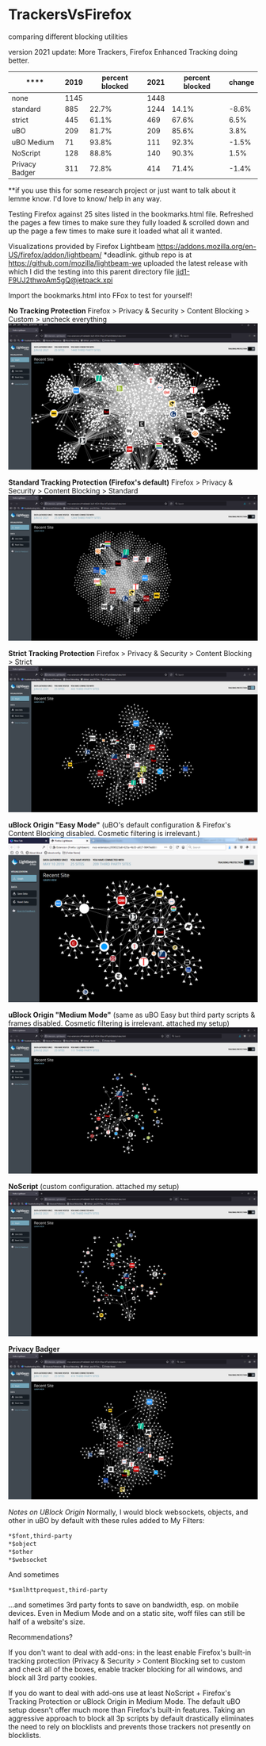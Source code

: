 # TrackersVsFirefox
comparing different blocking utilities

version 2021 update:  More Trackers, Firefox Enhanced Tracking doing better.

| ****           | **2019** | **percent blocked** | **2021** | **percent blocked** | **change** |
|----------------|----------|---------------------|----------|---------------------|------------|
| none           | 1145     |                     | 1448     |                     |            |
| standard       | 885      | 22.7%               | 1244     | 14.1%               | -8.6%      |
| strict         | 445      | 61.1%               | 469      | 67.6%               | 6.5%       |
| uBO            | 209      | 81.7%               | 209      | 85.6%               | 3.8%       |
| uBO Medium     | 71       | 93.8%               | 111      | 92.3%               | -1.5%      |
| NoScript       | 128      | 88.8%               | 140      | 90.3%               | 1.5%       |
| Privacy Badger | 311      | 72.8%               | 414      | 71.4%               | -1.4%      |


**if you use this for some research project or just want to talk about it lemme know.  I'd love to know/ help in any way.

Testing Firefox against 25 sites listed in the bookmarks.html file.  Refreshed the pages a few times to make sure they fully loaded & scrolled down and up the page a few times to make sure it loaded what all it wanted.

Visualizations provided by Firefox Lightbeam https://addons.mozilla.org/en-US/firefox/addon/lightbeam/
*deadlink.  github repo is at https://github.com/mozilla/lightbeam-we
uploaded the latest release with which I did the testing into this parent directory file jid1-F9UJ2thwoAm5gQ@jetpack.xpi

Import the bookmarks.html into FFox to test for yourself!


**No Tracking Protection**
Firefox > Privacy & Security > Content Blocking > Custom > uncheck everything
![noTracking](https://raw.githubusercontent.com/jawz101/TrackersVsFirefox/master/v2021/no_protection.png)

**Standard Tracking Protection (Firefox's default)**
Firefox > Privacy & Security > Content Blocking > Standard
![StandardTP](https://raw.githubusercontent.com/jawz101/TrackersVsFirefox/master/v2021/standard.png)

**Strict Tracking Protection**
Firefox > Privacy & Security > Content Blocking > Strict
![StrictTP](https://raw.githubusercontent.com/jawz101/TrackersVsFirefox/master/v2021/strict.png)

**uBlock Origin "Easy Mode"** (uBO's default configuration & Firefox's Content Blocking disabled.  Cosmetic filtering is irrelevant.)
![uBOEasy](https://raw.githubusercontent.com/jawz101/TrackersVsFirefox/master/uBlockOrigin_Defaults/ublock_origin_default_preset.png)

**uBlock Origin "Medium Mode"** (same as uBO Easy but third party scripts & frames disabled.  Cosmetic filtering is irrelevant.  attached my setup)
![uBOMedium](https://raw.githubusercontent.com/jawz101/TrackersVsFirefox/master/v2021/ubo_medium.png)

**NoScript** (custom configuration. attached my setup)
![NoScript Custom](https://raw.githubusercontent.com/jawz101/TrackersVsFirefox/master/v2021/noscript.png)

**Privacy Badger**
![PrivacyBadger](https://raw.githubusercontent.com/jawz101/TrackersVsFirefox/master/v2021/privacy_badger.png)

*Notes on UBlock Origin*
Normally, I would block websockets, objects, and other in uBO by default with these rules added to My Filters:

    *$font,third-party
    *$object
    *$other
    *$websocket

And sometimes

    *$xmlhttprequest,third-party

...and sometimes 3rd party fonts to save on bandwidth, esp. on mobile devices.  Even in Medium Mode and on a static site, woff files can still be half of a website's size.

Recommendations?

If you don't want to deal with add-ons: in the least enable Firefox's built-in tracking protection (Privacy & Security >  Content Blocking set to custom and check all of the boxes, enable tracker blocking for all windows, and block all 3rd party cookies.

If you do want to deal with add-ons use at least NoScript + Firefox's Tracking Protection or uBlock Origin in Medium Mode.  The default uBO setup doesn't offer much more than Firefox's built-in features.  Taking an aggressive approach to block all 3p scripts by default drastically eliminates the need to rely on blocklists and prevents those trackers not presently on blocklists.
